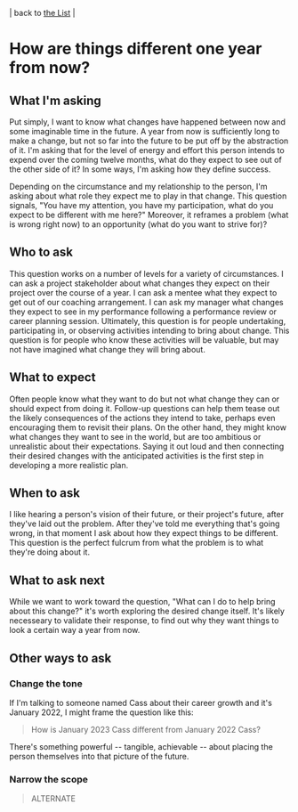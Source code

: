 | back to [the List](index.md) |

# How are things different one year from now?

## What I'm asking
Put simply, I want to know what changes have happened between now and some imaginable time in the future. A year from now is sufficiently long to make a change, but not so far into the future to be put off by the abstraction of it. I'm asking that for the level of energy and effort this person intends to expend over the coming twelve months, what do they expect to see out of the other side of it? In some ways, I'm asking how they define success.

Depending on the circumstance and my relationship to the person, I'm asking about what role they expect me to play in that change. This question signals, "You have my attention, you have my participation, what do you expect to be different with me here?" Moreover, it reframes a problem (what is wrong right now) to an opportunity (what do you want to strive for)?

## Who to ask
This question works on a number of levels for a variety of circumstances. I can ask a project stakeholder about what changes they expect on their project over the course of a year. I can ask a mentee what they expect to get out of our coaching arrangement. I can ask my manager what changes they expect to see in my performance following a performance review or career planning session. Ultimately, this question is for people undertaking, participating in, or observing activities intending to bring about change. This question is for people who know these activities will be valuable, but may not have imagined what change they will bring about.

## What to expect
Often people know what they want to do but not what change they can or should expect from doing it. Follow-up questions can help them tease out the likely consequences of the actions they intend to take, perhaps even encouraging them to revisit their plans. On the other hand, they might know what changes they want to see in the world, but are too ambitious or unrealistic about their expectations. Saying it out loud and then connecting their desired changes with the anticipated activities is the first step in developing a more realistic plan.

## When to ask
I like hearing a person's vision of their future, or their project's future, after they've laid out the problem. After they've told me everything that's going wrong, in that moment I ask about how they expect things to be different. This question is the perfect fulcrum from what the problem is to what they're doing about it.


## What to ask next
While we want to work toward the question, "What can I do to help bring about this change?" it's worth exploring the desired change itself. It's likely necesseary to validate their response, to find out why they want things to look a certain way a year from now. 

## Other ways to ask

### Change the tone
If I'm talking to someone named Cass about their career growth and it's January 2022, I might frame the question like this:

> How is January 2023 Cass different from January 2022 Cass?

There's something powerful -- tangible, achievable -- about placing the person themselves into that picture of the future. 

### Narrow the scope
> ALTERNATE

